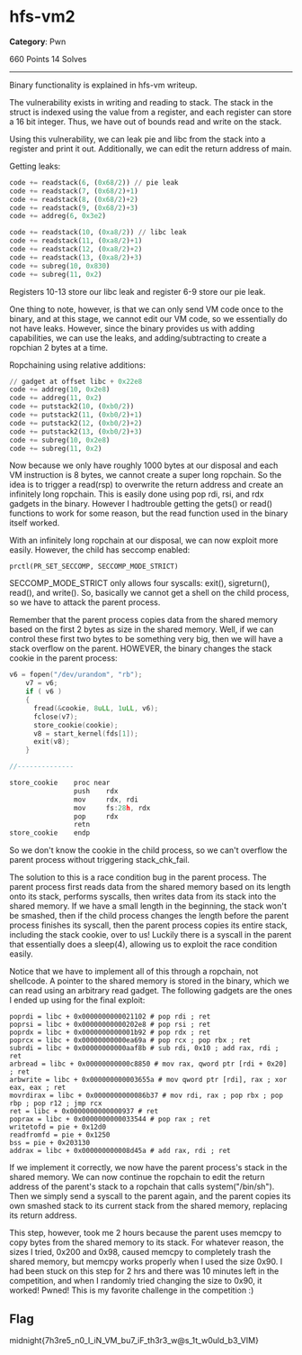 # hfs-vm2

**Category**: Pwn

660 Points
14 Solves

---

Binary functionality is explained in hfs-vm writeup.

The vulnerability exists in writing and reading to stack. The stack in the struct is indexed using the value from a register, and each register can store a 16 bit integer. Thus, we have out of bounds read and write on the stack.

Using this vulnerability, we can leak pie and libc from the stack into a register and print it out. Additionally, we can edit the return address of main.

Getting leaks:
```python
code += readstack(6, (0x68/2)) // pie leak
code += readstack(7, (0x68/2)+1)
code += readstack(8, (0x68/2)+2)
code += readstack(9, (0x68/2)+3)
code += addreg(6, 0x3e2)

code += readstack(10, (0xa8/2)) // libc leak
code += readstack(11, (0xa8/2)+1)
code += readstack(12, (0xa8/2)+2)
code += readstack(13, (0xa8/2)+3)
code += subreg(10, 0x830)
code += subreg(11, 0x2)
```

Registers 10-13 store our libc leak and register 6-9 store our pie leak.

One thing to note, however, is that we can only send VM code once to the binary, and at this stage, we cannot edit our VM code, so we essentially do not have leaks. However, since the binary provides us with adding capabilities, we can use the leaks, and adding/subtracting to create a ropchian 2 bytes at a time.

Ropchaining using relative additions:
```python
// gadget at offset libc + 0x22e8
code += addreg(10, 0x2e8)
code += addreg(11, 0x2)
code += putstack2(10, (0xb0/2))
code += putstack2(11, (0xb0/2)+1)
code += putstack2(12, (0xb0/2)+2)
code += putstack2(13, (0xb0/2)+3)
code += subreg(10, 0x2e8)
code += subreg(11, 0x2)
```

Now because we only have roughly 1000 bytes at our disposal and each VM instruction is 8 bytes, we cannot create a super long ropchain. So the idea is to trigger a read(rsp) to overwrite the return address and create an infinitely long ropchain. This is easily done using pop rdi, rsi, and rdx gadgets in the binary. However I hadtrouble getting the gets() or read() functions to work for some reason, but the read function used in the binary itself worked.

With an infinitely long ropchain at our disposal, we can now exploit more easily. However, the child has seccomp enabled:

```
prctl(PR_SET_SECCOMP, SECCOMP_MODE_STRICT)
```

SECCOMP_MODE_STRICT only allows four syscalls: exit(), sigreturn(), read(), and write(). So, basically we cannot get a shell on the child process, so we have to attack the parent process.

Remember that the parent process copies data from the shared memory based on the first 2 bytes as size in the shared memory. Well, if we can control these first two bytes to be something very big, then we will have a stack overflow on the parent. HOWEVER, the binary changes the stack cookie in the parent process:

```C
v6 = fopen("/dev/urandom", "rb");
    v7 = v6;
    if ( v6 )
    {
      fread(&cookie, 8uLL, 1uLL, v6);
      fclose(v7);
      store_cookie(cookie);
      v8 = start_kernel(fds[1]);
      exit(v8);
    }

//--------------

store_cookie    proc near
                push    rdx
                mov     rdx, rdi
                mov     fs:28h, rdx
                pop     rdx
                retn
store_cookie    endp
```

So we don't know the cookie in the child process, so we can't overflow the parent process without triggering stack_chk_fail.

The solution to this is a race condition bug in the parent process. The parent process first reads data from the shared memory based on its length onto its stack, performs syscalls, then writes data from its stack into the shared memory. If we have a small length in the beginning, the stack won't be smashed, then if the child process changes the length before the parent process finishes its syscall, then the parent process copies its entire stack, including the stack cookie, over to us! Luckily there is a syscall in the parent that essentially does a sleep(4), allowing us to exploit the race condition easily.

Notice that we have to implement all of this through a ropchain, not shellcode. A pointer to the shared memory is stored in the binary, which we can read using an arbitrary read gadget. The following gadgets are the ones I ended up using for the final exploit:

```
poprdi = libc + 0x0000000000021102 # pop rdi ; ret
poprsi = libc + 0x00000000000202e8 # pop rsi ; ret
poprdx = libc + 0x0000000000001b92 # pop rdx ; ret
poprcx = libc + 0x00000000000ea69a # pop rcx ; pop rbx ; ret
subrdi = libc + 0x00000000000aaf8b # sub rdi, 0x10 ; add rax, rdi ; ret
arbread = libc + 0x00000000000c8850 # mov rax, qword ptr [rdi + 0x20] ; ret
arbwrite = libc + 0x000000000003655a # mov qword ptr [rdi], rax ; xor eax, eax ; ret
movrdirax = libc + 0x0000000000086b37 # mov rdi, rax ; pop rbx ; pop rbp ; pop r12 ; jmp rcx
ret = libc + 0x0000000000000937 # ret
poprax = libc + 0x0000000000033544 # pop rax ; ret
writetofd = pie + 0x12d0
readfromfd = pie + 0x1250
bss = pie + 0x203130
addrax = libc + 0x000000000008d45a # add rax, rdi ; ret
```

If we implement it correctly, we now have the parent process's stack in the shared memory. We can now continue the ropchain to edit the return address of the parent's stack to a ropchain that calls system("/bin/sh"). Then we simply send a syscall to the parent again, and the parent copies its own smashed stack to its current stack from the shared memory, replacing its return address.

This step, however, took me 2 hours because the parent uses memcpy to copy bytes from the shared memory to its stack. For whatever reason, the sizes I tried, 0x200 and 0x98, caused memcpy to completely trash the shared memory, but memcpy works properly when I used the size 0x90. I had been stuck on this step for 2 hrs and there was 10 minutes left in the competition, and when I randomly tried changing the size to 0x90, it worked! Pwned! This is my favorite challenge in the competition :)

## Flag
midnight{7h3re5_n0_I_iN_VM_bu7_iF_th3r3_w@s_1t_w0uld_b3_VIM}
